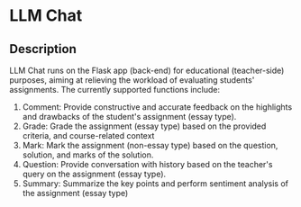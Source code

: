 # LLM Chat
## Description
LLM Chat runs on the Flask app (back-end) for educational (teacher-side) purposes, aiming at relieving the workload of evaluating students' assignments. The currently supported functions include:

1. Comment: Provide constructive and accurate feedback on the highlights and drawbacks of the student's assignment (essay type).
2. Grade: Grade the assignment (essay type) based on the provided criteria, and course-related context
3. Mark: Mark the assignment (non-essay type) based on the question, solution, and marks of the solution.
4. Question: Provide conversation with history based on the teacher's query on the assignment (essay type).
5. Summary: Summarize the key points and perform sentiment analysis of the assignment (essay type)
